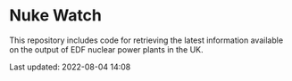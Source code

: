 # Nuke Watch

This repository includes code for retrieving the latest information available on the output of EDF nuclear power plants in the UK.

Last updated: 2022-08-04 14:08